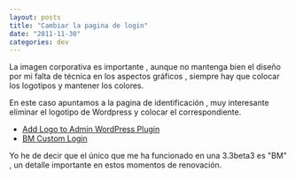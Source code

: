 ```yaml
---
layout: posts
title: "Cambiar la pagina de login"
date: "2011-11-30"
categories: dev
---
```


La imagen corporativa es importante , aunque no mantenga bien el diseño por mi falta de técnica en los aspectos gráficos , siempre hay que colocar los logotipos y mantener los colores.

En este caso apuntamos a la pagina de identificación , muy interesante eliminar el logotipo de Wordpress y colocar el correspondiente.

- [Add Logo to Admin WordPress Plugin](https://bavotasan.com/2011/add-your-logo-to-the-wordpress-admin-and-login-page/ "Add Logo to Admin WordPress Plugin")
- [BM Custom Login](https://www.visualbeta.es/2652/blogs/bm-custom-login-plugin-de-wordpress-para-modificar-la-pagina-de-login/ "BM Custom Login")

Yo he de decir que el único que me ha funcionado en una 3.3beta3 es "BM" , un detalle importante en estos momentos de renovación.
